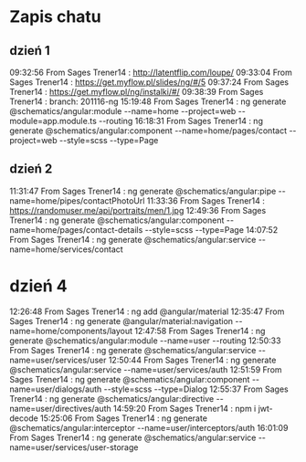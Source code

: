 # Zapis chatu

## dzień 1

09:32:56	 From  Sages Trener14 : http://latentflip.com/loupe/
09:33:04	 From  Sages Trener14 : https://get.myflow.pl/slides/ng/#/5
09:37:24	 From  Sages Trener14 : https://get.myflow.pl/ng/instalki/#/
09:38:39	 From  Sages Trener14 : branch: 201116-ng
15:19:48	 From  Sages Trener14 : ng generate @schematics/angular:module --name=home --project=web --module=app.module.ts --routing
16:18:31	 From  Sages Trener14 : ng generate @schematics/angular:component --name=home/pages/contact --project=web --style=scss --type=Page

## dzień 2

11:31:47	 From  Sages Trener14 : ng generate @schematics/angular:pipe --name=home/pipes/contactPhotoUrl
11:33:36	 From  Sages Trener14 : https://randomuser.me/api/portraits/men/1.jpg
12:49:36	 From  Sages Trener14 : ng generate @schematics/angular:component --name=home/pages/contact-details --style=scss --type=Page
14:07:52	 From  Sages Trener14 : ng generate @schematics/angular:service --name=home/services/contact

# dzień 4

12:26:48	 From  Sages Trener14 : ng add @angular/material
12:35:47	 From  Sages Trener14 : ng generate @angular/material:navigation --name=home/components/layout
12:47:58	 From  Sages Trener14 : ng generate @schematics/angular:module --name=user --routing 
12:50:33	 From  Sages Trener14 : ng generate @schematics/angular:service --name=user/services/user
12:50:44	 From  Sages Trener14 : ng generate @schematics/angular:service --name=user/services/auth
12:51:59	 From  Sages Trener14 : ng generate @schematics/angular:component --name=user/dialogs/auth --style=scss --type=Dialog
12:55:37	 From  Sages Trener14 : ng generate @schematics/angular:directive --name=user/directives/auth
14:59:20	 From  Sages Trener14 : npm i jwt-decode
15:25:06	 From  Sages Trener14 : ng generate @schematics/angular:interceptor --name=user/interceptors/auth
16:01:09	 From  Sages Trener14 : ng generate @schematics/angular:service --name=user/services/user-storage
